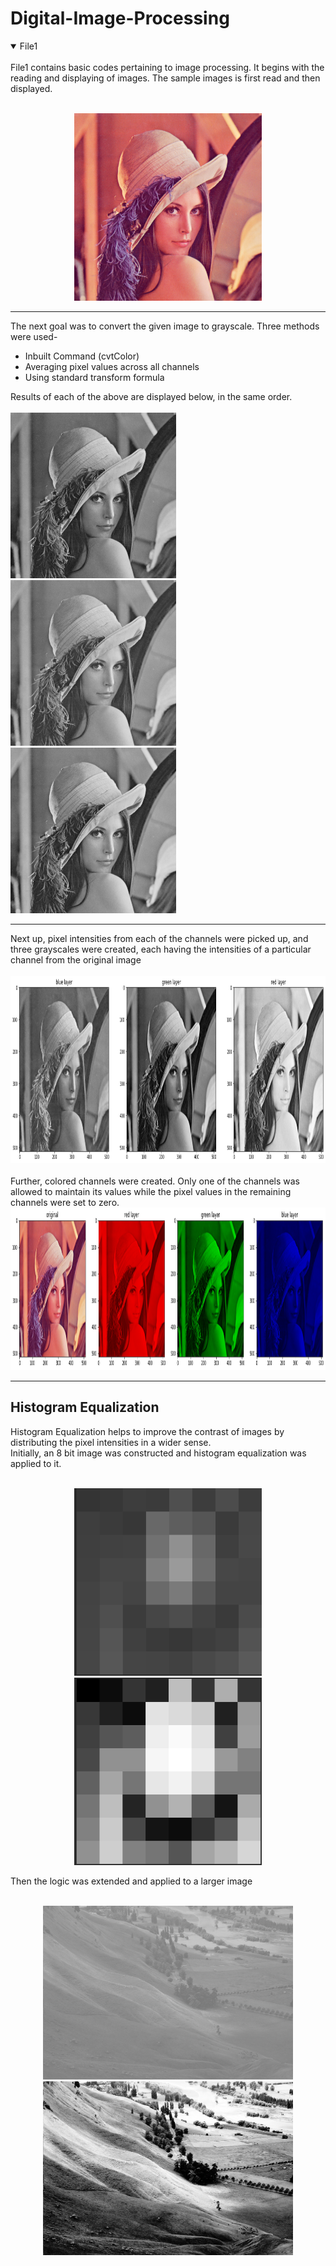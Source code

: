 # Digital-Image-Processing
<details open>
  <summary> File1</summary>
  <br>
  File1 contains basic codes pertaining to image processing. It begins with the reading and displaying of images. The sample images is first read and then displayed.
  <br>
  <br>
  <p align="center">
  <img width="300" height="300" src="/images/Lenna.png">
</p>
  <hr>
  The next goal was to convert the given image to grayscale. Three methods were used-
  <ul>
    <li> Inbuilt Command (cvtColor)
     <li> Averaging pixel values across all channels
       <li> Using standard transform formula
  </ul>
  
  Results of each of the above are displayed below, in the same order.
  <br>
  <br>
  <img width="265" height="265" src="/images/grayinbuilt.png">
  <img width="265" height="265" src="/images/grayavg.png">
  <img width="265" height="265" src="/images/graytransform.png">
  
  <hr>
  Next up, pixel intensities from each of the channels were picked up, and three grayscales were created, each having the intensities of a particular channel from the original image
  <br>
  <br>
  <img width="900" height="300" src="/images/singlechannel.png">
  <br>
  <br>
  Further, colored channels were created. Only one of the channels was allowed to maintain its values while the pixel values in the remaining channels were set to zero.
  <br>
  <img width="1040" height="260" src="/images/colorlayers.png">
  <hr>
  <h2>Histogram Equalization</h2>
  Histogram Equalization helps to improve the contrast of images by distributing the pixel intensities in a wider sense.
  <br>
  Initially, an 8 bit image was constructed and histogram equalization was applied to it.
  <br>
  <br>
  <p align="center">
  <img width="300" height="300" src="/images/8bitss.png">
    <img width="300" height="300" src="/images/8bitheqss.png">
  </p>
  Then the logic was extended and applied to a larger image
  <br>
  <br>
  <p align="center">
    <!-- 1024 by 683-->
  <img width="400" height="278" src="/images/hawk.jpg">
    <img width="400" height="278" src="/images/hawkrecon.png">
  </p>
</details>
